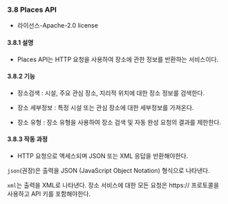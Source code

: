 ### 3.8 Places API

* 라이선스-Apache-2.0 license

#### 3.8.1 설명

* Places API는 HTTP 요청을 사용하여 장소에 관한 정보를 반환하는 서비스이다.

#### 3.8.2 기능

* 장소검색 : 시설, 주요 관심 장소, 지리적 위치에 대한 장소 정보를 검색한다.

* 장소 세부정보 : 특정 시설 또는 관심 장소에 대한 세부정보를 가져온다.

* 장소 유형 : 장소 유형을 사용하여 장소 검색 및 자동 완성 요청의 결과를 제한한다.

#### 3.8.3 작동 과정

* HTTP 요청으로 액세스되며 JSON 또는 XML 응답을 반환해야한다. 

`json`(권장)은 출력을 JSON (JavaScript Object Notation) 형식으로 나타낸다.

`xml`는 출력을 XML로 나타낸다.
장소 서비스에 대한 모든 요청은 https:// 프로토콜을 사용하고 API 키를 포함해야한다.

